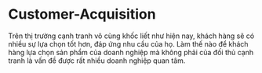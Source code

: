 # Customer-Acquisition
Trên thị trường cạnh tranh vô cùng khốc liết như hiện nay, khách hàng sẽ có nhiều sự lựa chọn tốt hơn, đáp ứng nhu cầu của họ. Làm thế nào để khách hàng lựa chọn sản phẩm của doanh nghiệp mà không phải của đối thủ cạnh tranh là vấn đề được rất nhiều doanh nghiệp quan tâm.
